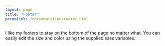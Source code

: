 ```yaml
---
layout: page
title: "Footer"
permalink: /documentation/footer.html
---
```

I like my footers to stay on the bottom of the page no matter what. You can easily edit the size and color using the supplied sass variables.